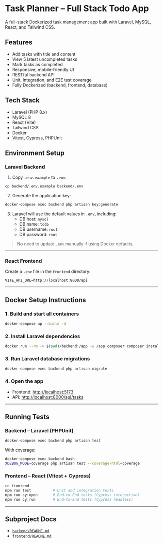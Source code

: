 # Task Planner – Full Stack Todo App

A full-stack Dockerized task management app built with Laravel, MySQL, React, and Tailwind CSS.

## Features

- Add tasks with title and content
- View 5 latest uncompleted tasks
- Mark tasks as completed
- Responsive, mobile-friendly UI
- RESTful backend API
- Unit, integration, and E2E test coverage
- Fully Dockerized (backend, frontend, database)

## Tech Stack

- Laravel (PHP 8.x)
- MySQL 8
- React (Vite)
- Tailwind CSS
- Docker
- Vitest, Cypress, PHPUnit

## Environment Setup

### Laravel Backend

1. Copy `.env.example` to `.env`:

```bash
cp backend/.env.example backend/.env
```

2. Generate the application key:

```bash
docker-compose exec backend php artisan key:generate
```

3. Laravel will use the default values in `.env`, including:
   - DB host: `mysql`
   - DB name: `todo`
   - DB username: `root`
   - DB password: `root`

> No need to update `.env` manually if using Docker defaults.

---

### React Frontend

Create a `.env` file in the `frontend` directory:

```env
VITE_API_URL=http://localhost:8000/api
```

---

## Docker Setup Instructions

### 1. Build and start all containers

```bash
docker-compose up --build -d
```

### 2. Install Laravel dependencies

```bash
docker run --rm -v $(pwd)/backend:/app -w /app composer composer install
```

### 3. Run Laravel database migrations

```bash
docker-compose exec backend php artisan migrate
```

### 4. Open the app

- Frontend: [http://localhost:5173](http://localhost:5173)
- API: [http://localhost:8000/api/tasks](http://localhost:8000/api/tasks)

---

## Running Tests

### Backend – Laravel (PHPUnit)

```bash
docker-compose exec backend php artisan test
```

With coverage:

```bash
docker-compose exec backend bash
XDEBUG_MODE=coverage php artisan test --coverage-html=coverage
```

### Frontend – React (Vitest + Cypress)

```bash
cd frontend
npm run test          # Unit and integration tests
npm run cy:open       # End-to-End tests (Cypress interactive)
npm run cy:run        # End-to-End tests (Cypress headless)
```

---

## Subproject Docs

- [`backend/README.md`](./backend/README.md)
- [`frontend/README.md`](./frontend/README.md)
